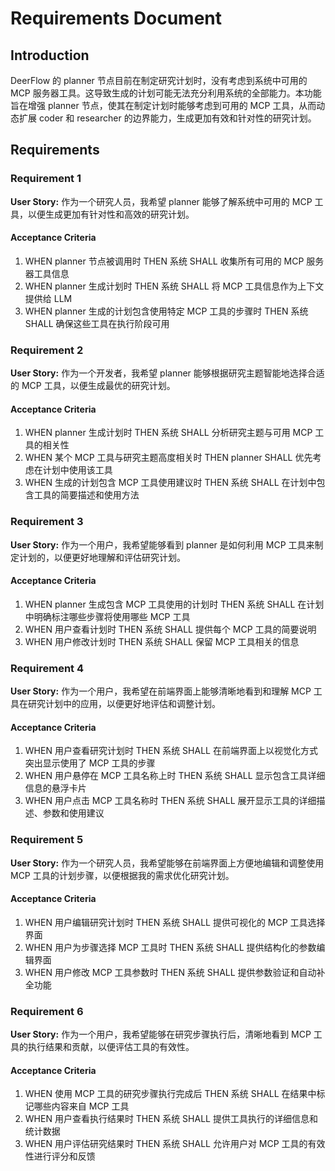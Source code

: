 # Requirements Document

## Introduction

DeerFlow 的 planner 节点目前在制定研究计划时，没有考虑到系统中可用的 MCP 服务器工具。这导致生成的计划可能无法充分利用系统的全部能力。本功能旨在增强 planner 节点，使其在制定计划时能够考虑到可用的 MCP 工具，从而动态扩展 coder 和 researcher 的边界能力，生成更加有效和针对性的研究计划。

## Requirements

### Requirement 1

**User Story:** 作为一个研究人员，我希望 planner 能够了解系统中可用的 MCP 工具，以便生成更加有针对性和高效的研究计划。

#### Acceptance Criteria

1. WHEN planner 节点被调用时 THEN 系统 SHALL 收集所有可用的 MCP 服务器工具信息
2. WHEN planner 生成计划时 THEN 系统 SHALL 将 MCP 工具信息作为上下文提供给 LLM
3. WHEN planner 生成的计划包含使用特定 MCP 工具的步骤时 THEN 系统 SHALL 确保这些工具在执行阶段可用

### Requirement 2

**User Story:** 作为一个开发者，我希望 planner 能够根据研究主题智能地选择合适的 MCP 工具，以便生成最优的研究计划。

#### Acceptance Criteria

1. WHEN planner 生成计划时 THEN 系统 SHALL 分析研究主题与可用 MCP 工具的相关性
2. WHEN 某个 MCP 工具与研究主题高度相关时 THEN planner SHALL 优先考虑在计划中使用该工具
3. WHEN 生成的计划包含 MCP 工具使用建议时 THEN 系统 SHALL 在计划中包含工具的简要描述和使用方法

### Requirement 3

**User Story:** 作为一个用户，我希望能够看到 planner 是如何利用 MCP 工具来制定计划的，以便更好地理解和评估研究计划。

#### Acceptance Criteria

1. WHEN planner 生成包含 MCP 工具使用的计划时 THEN 系统 SHALL 在计划中明确标注哪些步骤将使用哪些 MCP 工具
2. WHEN 用户查看计划时 THEN 系统 SHALL 提供每个 MCP 工具的简要说明
3. WHEN 用户修改计划时 THEN 系统 SHALL 保留 MCP 工具相关的信息

### Requirement 4

**User Story:** 作为一个用户，我希望在前端界面上能够清晰地看到和理解 MCP 工具在研究计划中的应用，以便更好地评估和调整计划。

#### Acceptance Criteria

1. WHEN 用户查看研究计划时 THEN 系统 SHALL 在前端界面上以视觉化方式突出显示使用了 MCP 工具的步骤
2. WHEN 用户悬停在 MCP 工具名称上时 THEN 系统 SHALL 显示包含工具详细信息的悬浮卡片
3. WHEN 用户点击 MCP 工具名称时 THEN 系统 SHALL 展开显示工具的详细描述、参数和使用建议

### Requirement 5

**User Story:** 作为一个研究人员，我希望能够在前端界面上方便地编辑和调整使用 MCP 工具的计划步骤，以便根据我的需求优化研究计划。

#### Acceptance Criteria

1. WHEN 用户编辑研究计划时 THEN 系统 SHALL 提供可视化的 MCP 工具选择界面
2. WHEN 用户为步骤选择 MCP 工具时 THEN 系统 SHALL 提供结构化的参数编辑界面
3. WHEN 用户修改 MCP 工具参数时 THEN 系统 SHALL 提供参数验证和自动补全功能

### Requirement 6

**User Story:** 作为一个用户，我希望能够在研究步骤执行后，清晰地看到 MCP 工具的执行结果和贡献，以便评估工具的有效性。

#### Acceptance Criteria

1. WHEN 使用 MCP 工具的研究步骤执行完成后 THEN 系统 SHALL 在结果中标记哪些内容来自 MCP 工具
2. WHEN 用户查看执行结果时 THEN 系统 SHALL 提供工具执行的详细信息和统计数据
3. WHEN 用户评估研究结果时 THEN 系统 SHALL 允许用户对 MCP 工具的有效性进行评分和反馈